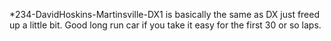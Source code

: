 *234-DavidHoskins-Martinsville-DX1 is basically the same as DX just freed up a little bit.  Good long run car if you take it easy for the first 30 or so laps.
